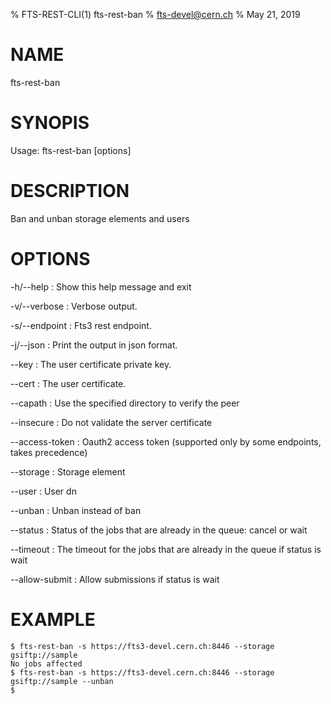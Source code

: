 % FTS-REST-CLI(1) fts-rest-ban
% fts-devel@cern.ch
% May 21, 2019
# NAME

fts-rest-ban

# SYNOPIS

Usage: fts-rest-ban [options]

# DESCRIPTION

Ban and unban storage elements and users

# OPTIONS

-h/--help
:	Show this help message and exit

-v/--verbose
:	Verbose output. 

-s/--endpoint
:	Fts3 rest endpoint. 

-j/--json
:	Print the output in json format. 

--key
:	The user certificate private key. 

--cert
:	The user certificate. 

--capath
:	Use the specified directory to verify the peer

--insecure
:	Do not validate the server certificate

--access-token
:	Oauth2 access token (supported only by some endpoints, takes precedence)

--storage
:	Storage element

--user
:	User dn

--unban
:	Unban instead of ban

--status
:	Status of the jobs that are already in the queue: cancel or wait

--timeout
:	The timeout for the jobs that are already in the queue if status is wait

--allow-submit
:	Allow submissions if status is wait

# EXAMPLE
```
$ fts-rest-ban -s https://fts3-devel.cern.ch:8446 --storage gsiftp://sample
No jobs affected
$ fts-rest-ban -s https://fts3-devel.cern.ch:8446 --storage gsiftp://sample --unban
$

```
